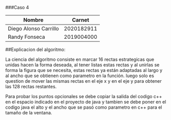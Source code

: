 
###Caso 4

| Nombre                | Carnet     |
|-----------------------|------------|
| Diego Alonso Carrillo | 2020182911 |
| Randy Fonseca         | 2019004000 |

##Explicacion del algoritmo:

  La ciencia del algoritmo consiste en marcar 16 rectas estrategicas que unidas hacen la forma deseada, al tener listas estas rectas y al unirlas se forma la figura que se necesita,
  estas rectas ya están adaptadas al largo y al ancho que se obtienen como parametro en la función. luego solo es question de mover las mismas rectas en el eje x y en el eje y para obtener las 128 rectas restantes.
  
  Para probar los puntos opcionales se debe copiar la salida del codigo c++ en el espacio indicado en el proyecto de java y tambien se debe poner en el codigo java el alto y el ancho que se pasó como parametro en c++ para el tamaño de la ventana.
  
  
